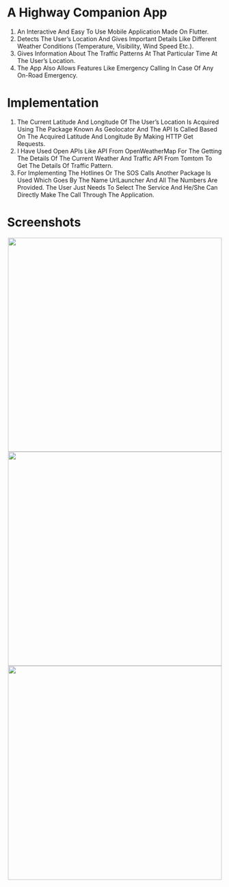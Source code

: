 # A Highway Companion App

1. An Interactive And Easy To Use Mobile Application Made On Flutter.
2. Detects The User’s Location And Gives Important Details Like Different Weather Conditions (Temperature, Visibility, Wind Speed Etc.).
3. Gives Information About The Traffic Patterns At That Particular Time At The User’s Location.
4. The App Also Allows Features Like Emergency Calling In Case Of Any On-Road Emergency.

# Implementation

1. The Current Latitude And Longitude Of The User’s Location Is Acquired Using The Package Known As Geolocator And The API Is Called Based On The Acquired Latitude And Longitude By Making HTTP Get Requests.
2. I Have Used Open APIs Like API From OpenWeatherMap For The Getting The Details Of The Current Weather And Traffic API From Tomtom To Get The Details Of Traffic Pattern.
3. For Implementing The Hotlines Or The SOS Calls Another Package Is Used Which Goes By The Name UrlLauncher And All The Numbers Are Provided. The User Just Needs To Select The Service And He/She Can Directly Make The Call Through The Application.


# Screenshots
<p align="center">
 <img src="https://user-images.githubusercontent.com/60723631/123561725-c3e59980-d7c7-11eb-96f4-571ad1f8c1d0.png" height=500px></img>
 <img src="https://user-images.githubusercontent.com/60723631/123561834-64d45480-d7c8-11eb-84f1-a699e25215b2.png" height=500px></img>
 <img src="https://user-images.githubusercontent.com/60723631/123561867-96e5b680-d7c8-11eb-94d3-a35baba63ad4.png" height=500px></img>
</p>

